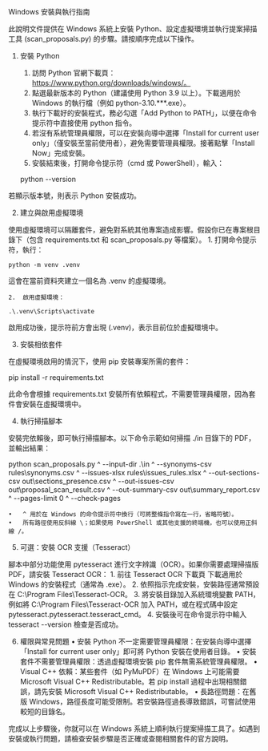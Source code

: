 Windows 安裝與執行指南

此說明文件提供在 Windows 系統上安裝 Python、設定虛擬環境並執行提案掃描工具 (scan_proposals.py) 的步驟。請按順序完成以下操作。

1. 安裝 Python
	1.	訪問 Python 官網下載頁：https://www.python.org/downloads/windows/。
	2.	點選最新版本的 Python（建議使用 Python 3.9 以上）。下載適用於 Windows 的執行檔（例如 python-3.10.***.exe）。
	3.	執行下載好的安裝程式，務必勾選「Add Python to PATH」，以便在命令提示符中直接使用 python 指令。
	4.	若沒有系統管理員權限，可以在安裝向導中選擇「Install for current user only」（僅安裝至當前使用者），避免需要管理員權限。接著點擊「Install Now」完成安裝。
	5.	安裝結束後，打開命令提示符（cmd 或 PowerShell），輸入：
	
	python --version

若顯示版本號，則表示 Python 安裝成功。

2. 建立與啟用虛擬環境

使用虛擬環境可以隔離套件，避免對系統其他專案造成影響。假設你已在專案根目錄下（包含 requirements.txt 和 scan_proposals.py 等檔案）。
	1.	打開命令提示符，執行：

	python -m venv .venv

這會在當前資料夾建立一個名為 .venv 的虛擬環境。

	2.	啟用虛擬環境：

	.\.venv\Scripts\activate

啟用成功後，提示符前方會出現 (.venv)，表示目前位於虛擬環境中。

3. 安裝相依套件

在虛擬環境啟用的情況下，使用 pip 安裝專案所需的套件：

pip install -r requirements.txt

此命令會根據 requirements.txt 安裝所有依賴程式，不需要管理員權限，因為套件會安裝在虛擬環境中。

4. 執行掃描腳本

安裝完依賴後，即可執行掃描腳本。以下命令示範如何掃描 ./in 目錄下的 PDF，並輸出結果：

python scan_proposals.py ^
  --input-dir .\in ^
  --synonyms-csv rules\synonyms.csv ^
  --issues-xlsx rules\issues_rules.xlsx ^
  --out-sections-csv out\sections_presence.csv ^
  --out-issues-csv out\proposal_scan_result.csv ^
  --out-summary-csv out\summary_report.csv ^
  --pages-limit 0 ^
  --check-pages

	•	^ 用於在 Windows 的命令提示符中換行（可將整條指令寫在一行，省略符號）。
	•	所有路徑使用反斜線 \；如果使用 PowerShell 或其他支援的終端機，也可以使用正斜線 /。

5. 可選：安裝 OCR 支援（Tesseract）

腳本中部分功能使用 pytesseract 進行文字辨識（OCR）。如果你需要處理掃描版 PDF，請安裝 Tesseract OCR：
	1.	前往 Tesseract OCR 下載頁 下載適用於 Windows 的安裝程式（通常為 .exe）。
	2.	依照指示完成安裝，安裝路徑通常預設在 C:\Program Files\Tesseract-OCR。
	3.	將安裝目錄加入系統環境變數 PATH，例如將 C:\Program Files\Tesseract-OCR 加入 PATH，或在程式碼中設定 pytesseract.pytesseract.tesseract_cmd。
	4.	安裝後可在命令提示符中輸入 tesseract --version 檢查是否成功。

6. 權限與常見問題
	•	安裝 Python 不一定需要管理員權限：在安裝向導中選擇「Install for current user only」即可將 Python 安裝在使用者目錄。
	•	安裝套件不需要管理員權限：透過虛擬環境安裝 pip 套件無需系統管理員權限。
	•	Visual C++ 依賴：某些套件（如 PyMuPDF）在 Windows 上可能需要 Microsoft Visual C++ Redistributable。若 pip install 過程中出現相關錯誤，請先安裝 Microsoft Visual C++ Redistributable。
	•	長路徑問題：在舊版 Windows，路徑長度可能受限制。若安裝路徑過長導致錯誤，可嘗試使用較短的目錄名。

完成以上步驟後，你就可以在 Windows 系統上順利執行提案掃描工具了。如遇到安裝或執行問題，請檢查安裝步驟是否正確或查閱相關套件的官方說明。
